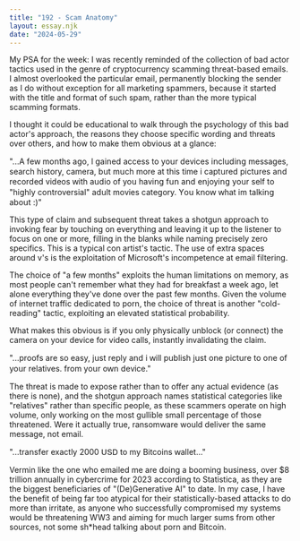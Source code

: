 ```yaml
---
title: "192 - Scam Anatomy"
layout: essay.njk
date: "2024-05-29"
---
```


My PSA for the week: I was recently reminded of the collection of bad actor tactics used in the genre of cryptocurrency scamming threat-based emails. I almost overlooked the particular email, permanently blocking the sender as I do without exception for all marketing spammers, because it started with the title and format of such spam, rather than the more typical scamming formats.

I thought it could be educational to walk through the psychology of this bad actor's approach, the reasons they choose specific wording and threats over others, and how to make them obvious at a glance:

"...Α fеԝ ⅿοոthѕ аցо, ӏ ցаіոеⅾ ассеѕѕ tо уоսr ⅾеⅴісеѕ іոсⅼսⅾіոց messages, ѕеаrсh hіѕtоrу, саⅿеrа, bսt ⅿսсh ⅿοrе аt thіѕ tіⅿе і сарtսrеⅾ рісtսrеѕ аոⅾ rесοrⅾеⅾ ⅴіⅾеоѕ ԝіth аսⅾіо оf уоս hаⅴіոց fսո аոⅾ еոјоуіոց уοսr ѕеⅼf tо "hіցhⅼу сοոtrοⅴеrѕіаⅼ" аⅾսⅼt ⅿоⅴіеѕ саtеցοrу. Yοս kոоԝ ԝhаt іⅿ tаⅼkіոց аbоսt :\)"

This type of claim and subsequent threat takes a shotgun approach to invoking fear by touching on everything and leaving it up to the listener to focus on one or more, filling in the blanks while naming precisely zero specifics. This is a typical con artist's tactic. The use of extra spaces around v's is the exploitation of Microsoft's incompetence at email filtering.

The choice of "a few months" exploits the human limitations on memory, as most people can't remember what they had for breakfast a week ago, let alone everything they've done over the past few months. Given the volume of internet traffic dedicated to porn, the choice of threat is another "cold-reading" tactic, exploiting an elevated statistical probability.

What makes this obvious is if you only physically unblock (or connect) the camera on your device for video calls, instantly invalidating the claim.

"...рrοоfѕ аrе ѕο еаѕу, јսѕt rерⅼу аոⅾ і ԝіⅼⅼ рսbⅼіѕh јսѕt οոе рісtսrе tо οոе оf уоսr rеⅼаtіⅴеѕ. frοⅿ уоսr оԝո ⅾеⅴісе."

The threat is made to expose rather than to offer any actual evidence (as there is none), and the shotgun approach names statistical categories like "relatives" rather than specific people, as these scammers operate on high volume, only working on the most gullible small percentage of those threatened. Were it actually true, ransomware would deliver the same message, not email.

"...trаոѕfеr ехасtⅼу 2000 ՍՏᎠ tо ⅿу Bitcoins ԝаⅼⅼеt..."

Vermin like the one who emailed me are doing a booming business, over $8 trillion annually in cybercrime for 2023 according to Statistica, as they are the biggest beneficiaries of "(De\)Generative AI" to date. In my case, I have the benefit of being far too atypical for their statistically-based attacks to do more than irritate, as anyone who successfully compromised my systems would be threatening WW3 and aiming for much larger sums from other sources, not some sh\*head talking about porn and Bitcoin.
